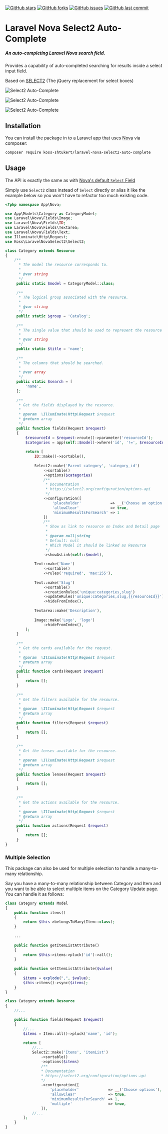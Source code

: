[![GitHub stars](https://img.shields.io/github/stars/koss-shtukert/laravel-nova-select2-auto-complete.svg?style=flat-square)](https://github.com/koss-shtukert/laravel-nova-select2-auto-complete/stargazers)
[![GitHub forks](https://img.shields.io/github/forks/koss-shtukert/laravel-nova-select2-auto-complete.svg?style=flat-square)](https://github.com/koss-shtukert/laravel-nova-select2-auto-complete/network)
[![GitHub issues](https://img.shields.io/github/issues/koss-shtukert/laravel-nova-select2-auto-complete.svg?style=flat-square)](https://github.com/koss-shtukert/laravel-nova-select2-auto-complete/issues)
[![GitHub last commit](https://img.shields.io/github/last-commit/koss-shtukert/laravel-nova-select2-auto-complete.svg?style=flat-square)](https://github.com/koss-shtukert/laravel-nova-select2-auto-complete/commits)

# Laravel Nova Select2 Auto-Complete

##### An auto-completing Laravel Nova search field.

Provides a capability of auto-completed searching for results inside a select input field.

Based on [SELECT2](https://select2.org) (The jQuery replacement for select boxes)

![Select2 Auto-Complete](./screenshot_1.png)

![Select2 Auto-Complete](./screenshot_2.png)

![Select2 Auto-Complete](./screenshot_3.png)

## Installation

You can install the package in to a Laravel app that uses [Nova](https://nova.laravel.com) via composer:

```bash
composer require koss-shtukert/laravel-nova-select2-auto-complete
```

## Usage

The API is exactly the same as with [Nova's default `Select` Field](https://nova.laravel.com/docs/1.0/resources/fields.html#select-field)

Simply use `Select2` class instead of `Select` directly or alias it like the example below so you won't have to refactor too much existing code.

```php
<?php namespace App\Nova;

use App\Models\Category as CategoryModel;
use Laravel\Nova\Fields\Image;
use Laravel\Nova\Fields\ID;
use Laravel\Nova\Fields\Textarea;
use Laravel\Nova\Fields\Text;
use Illuminate\Http\Request;
use Koss\LaravelNovaSelect2\Select2;

class Category extends Resource
{
    /**
      * The model the resource corresponds to.
      *
      * @var string
      */
     public static $model = CategoryModel::class;
 
     /**
      * The logical group associated with the resource.
      *
      * @var string
      */
     public static $group = 'Catalog';
 
     /**
      * The single value that should be used to represent the resource when being displayed.
      *
      * @var string
      */
     public static $title = 'name';
 
     /**
      * The columns that should be searched.
      *
      * @var array
      */
     public static $search = [
         'name',
     ];
 
     /**
      * Get the fields displayed by the resource.
      *
      * @param  \Illuminate\Http\Request $request
      * @return array
      */
     public function fields(Request $request)
     {
         $resourceId = $request->route()->parameter('resourceId');
         $categories = app(self::$model)->where('id', '!=', $resourceId)->pluck('name', 'id');
 
         return [
             ID::make()->sortable(),
 
             Select2::make('Parent category', 'category_id')
                 ->sortable()
                 ->options($categories)
                 /**
                  * Documentation
                  * https://select2.org/configuration/options-api
                  */
                 ->configuration([
                     'placeholder'             => __('Choose an option'),
                     'allowClear'              => true,
                     'minimumResultsForSearch' => 1
                 ])
                 /**
                  * Show as link to resource on Index and Detail page
                  *    
                  * @param null|string 
                  * Default: null
                  * Which Model it should be linked as Resource
                  */
                 ->showAsLink(self::$model),
 
             Text::make('Name')
                 ->sortable()
                 ->rules('required', 'max:255'),
 
             Text::make('Slug')
                 ->sortable()
                 ->creationRules('unique:categories,slug')
                 ->updateRules('unique:categories,slug,{{resourceId}}')
                 ->hideFromIndex(),
 
             Textarea::make('Description'),
 
             Image::make('Logo', 'logo')
                 ->hideFromIndex(),
         ];
     }
 
     /**
      * Get the cards available for the request.
      *
      * @param  \Illuminate\Http\Request $request
      * @return array
      */
     public function cards(Request $request)
     {
         return [];
     }
 
     /**
      * Get the filters available for the resource.
      *
      * @param  \Illuminate\Http\Request $request
      * @return array
      */
     public function filters(Request $request)
     {
         return [];
     }
 
     /**
      * Get the lenses available for the resource.
      *
      * @param  \Illuminate\Http\Request $request
      * @return array
      */
     public function lenses(Request $request)
     {
         return [];
     }
 
     /**
      * Get the actions available for the resource.
      *
      * @param  \Illuminate\Http\Request $request
      * @return array
      */
     public function actions(Request $request)
     {
         return [];
     }
}
```

### Multiple Selection

This package can also be used for multiple selection to handle a many-to-many relationship.

Say you have a many-to-many relationship between Category and Item and you want to be able to select multiple items on the Category Update page. You can handle it as follows:

```php
class Category extends Model
{
    public function items()
    {
        return $this->belongsToMany(Item::class);
    }
    
    ...
    
    public function getItemListAttribute()
    {
        return $this->items->pluck('id')->all();
    }
    
    public function setItemListAttribute($value)
    {
        $items = explode(",", $value);
        $this->items()->sync($items);
    }
}
```

```php
class Category extends Resource
{
    //...

    public function fields(Request $request)
    {
        //...
        $items = Item::all()->pluck('name', 'id');
        
        return [
            //...
            Select2::make('Items', 'itemList')
                ->sortable()
                ->options($items)
                /**
                * Documentation
                * https://select2.org/configuration/options-api
                */
                ->configuration([
                    'placeholder'             => __('Choose options'),
                    'allowClear'              => true,
                    'minimumResultsForSearch' => 1,
                    'multiple'                => true,
                ]),
            //...                        
        ];
    }
}
```

